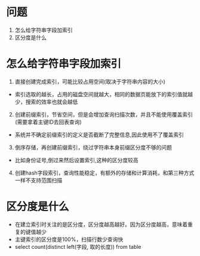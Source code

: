 # 问题
1. 怎么给字符串字段加索引
2. 区分度是什么

# 怎么给字符串字段加索引
1. 直接创建完成索引，可能比较占用空间(取决于字符串内容的大小)
  - 索引选取的越长，占用的磁盘空间就越大，相同的数据页能放下的索引值就越少，搜索的效率也就会越低

2. 创建前缀索引，节省空间，但是会增加查询扫描次数，并且不能使用覆盖索引(需要拿着主键ID去回表查询)
  - 系统并不确定前缀索引的定义是否截断了完整信息,因此使用不了覆盖索引

3. 倒序存储，再创建前缀索引，绕过字符串本身前缀区分度不够的问题
  - 比如身份证号,倒过来然后设置索引,这种的区分度较高

4. 创建hash字段索引，查询性能稳定，有额外的存储和计算消耗，和第三种方式一样不支持范围扫描

# 区分度是什么
- 在建立索引时关注的是区分度，区分度越高越好。因为区分度越高，意味着重复的键值越少
- 主键索引的区分度是100%，扫描行数少查询快
- select count(distinct left(字段, 取的长度)) from table
